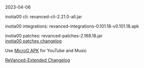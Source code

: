 2023-04-06
  
inotia00 cli: revanced-cli-2.21.0-all.jar  

inotia00 integrations: revanced-integrations-0.101.18-v0.101.18.apk  

inotia00 patches: revanced-patches-2.168.18.jar  
[inotia00 patches changelog](https://github.com/inotia00/revanced-patches/releases/tag/v2.168.18)  

Use [MicroG APK](https://github.com/inotia00/VancedMicroG/releases/latest/download/microg.apk) for YouTube and Music

[ReVanced-Extended Changelog](https://github.com/Kingsmanvn-Official/ReVanced-Extended/blob/main/changelog.md)
